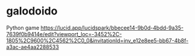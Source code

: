 # galodoido
Python game 
https://lucid.app/lucidspark/bbecee14-9b0d-4bdd-9a35-7639f0b9414e/edit?viewport_loc=-3452%2C-1805%2C9600%2C4562%2C0_0&invitationId=inv_e12e8ee5-bb67-4b8f-a3ac-ae4aa2288533 
